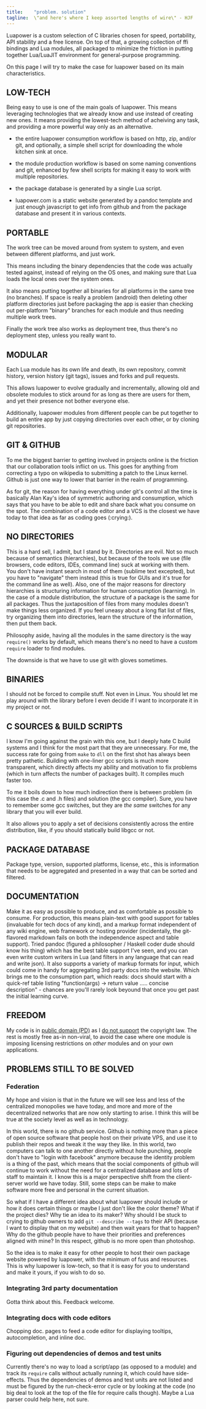 ```yaml
---
title:    "problem. solution"
tagline:  \"and here's where I keep assorted lengths of wire\" - HJF
---
```


Luapower is a custom selection of C libraries chosen for speed, portability, API stability and a free license.
On top of that, a growing collection of ffi bindings and Lua modules, all packaged to minimize the friction
in putting together Lua/LuaJIT environment for general-purpose programming.

On this page I will try to make the case for luapower based on its main characteristics.

## LOW-TECH

Being easy to use is one of the main goals of luapower. This means leveraging technologies that we already
know and use instead of creating new ones. It means providing the lowest-tech method of acheiving any task,
and providing a more powerful way only as an alternative.

  * the entire luapower consumption workflow is based on http, zip, and/or git, and optionally,
  a simple shell script for downloading the whole kitchen sink at once.

  * the module production workflow is based on some naming conventions and git, enhanced by few shell
  scripts for making it easy to work with multiple repositories.

  * the package database is generated by a single Lua script.

  * luapower.com is a static website generated by a pandoc template and just enough javascript
  to get info from github and from the package database and present it in various contexts.

## PORTABLE

The work tree can be moved around from system to system, and even between different platforms, and just work.

This means including the binary dependencies that the code was actually tested against, instead of relying
on the OS ones, and making sure that Lua loads the local ones over the system ones.

It also means putting together all binaries for all platforms in the same tree (no branches).
If space is really a problem (android) then deleting other platform directories just before packaging
the app is easier than checking out per-platform "binary" branches for each module and thus needing multiple work trees.

Finally the work tree also works as deployment tree, thus there's no deployment step, unless you really want to.

## MODULAR

Each Lua module has its own life and death, its own repository, commit history, version history (git tags),
issues and forks and pull requests.

This allows luapower to evolve gradually and incrementally, allowing old and obsolete modules to stick around
for as long as there are users for them, and yet their presence not bother everyone else.

Additionally, luapower modules from different people can be put together to build an entire app by just copying
directories over each other, or by cloning git repositories.

## GIT & GITHUB

To me the biggest barrier to getting involved in projects online is the friction that our collaboration tools
inflict on us. This goes for anything from correcting a typo on wikipedia to submitting a patch to the Linux kernel.
Github is just one way to lower that barrier in the realm of programming.

As for git, the reason for having everything under git's control all the time is basically Alan Kay's idea of
symmetric authoring and consumption, which says that you have to be able to edit and share back what you
consume on the spot. The combination of a code editor and a VCS is the closest we have today to that idea
as far as coding goes (:crying:).

## NO DIRECTORIES

This is a hard sell, I admit, but I stand by it. Directories are evil. Not so much because of semantics (hierarchies),
but because of the tools we use (file browsers, code editors, IDEs, command line) suck at working with them.
You don't have instant search in most of them (sublime text excepted), but you have to "navigate" them instead (this
is true for GUIs and it's true for the command line as well).
Also, one of the major reasons for directory hierarchies is structuring information for human consumption (learning).
In the case of a module distribution, the structure of a package is the same for all packages. Thus the juxtaposition
of files from many modules doesn't make things less organized. If you feel uneasy about a long flat list of files,
try organizing them into directories, learn the structure of the information, then put them back.

Philosophy aside, having all the modules in the same directory is the way `require()` works by default, which
means there's no need to have a custom `require` loader to find modules.

The downside is that we have to use git with gloves sometimes.

## BINARIES

I should not be forced to compile stuff. Not even in Linux. You should let me play around with the library
before I even decide if I want to incorporate it in my project or not.

## C SOURCES & BUILD SCRIPTS

I know I'm going against the grain with this one, but I deeply hate C build systems and I think for
the most part that they are unnecessary. For me, the success rate for going from `make` to `dll` on the first
shot has always been pretty pathetic. Building with one-liner gcc scripts is much more transparent,
which directly affects my ability and motivation to fix problems (which in turn affects the number of packages built).
It compiles much faster too.

To me it boils down to how much indirection there is between problem (in this case the .c and .h files)
and solution (the gcc compiler). Sure, you have to remember some gcc switches, but they are _the same_ switches
for any library that you will ever build.

It also allows you to apply a set of decisions consistently across the entire distribution, like, if you should
statically build libgcc or not.

## PACKAGE DATABASE

Package type, version, supported platforms, license, etc., this is information that needs to be aggregated
and presented in a way that can be sorted and filtered.

## DOCUMENTATION

Make it as easy as possible to produce, and as comfortable as possible to consume.
For production, this means plain-text with good support for tables (invaluable for tech docs of any kind),
and a markup format independent of any wiki engine, web framework or hosting provider (incidentally,
the git-flavored markdown fails on both the independence aspect and table support).
Tried pandoc (figured a philosopher / Haskell coder dude should know his thing)
which has the best table support I've seen, and you can even write custom writers in Lua
(and filters in any language that can read and write json). It also supports a variety of markup formats for input,
which could come in handy for aggregating 3rd party docs into the website. Which brings me to the consumption part,
which reads: docs should start with a quick-ref table listing
"function(args) -> return value ..... concise description" - chances are you'll rarely look beyound that
once you get past the initial learning curve.

## FREEDOM

My code is in [public domain (PD)](http://unlicense.org/) as I [do not support][against ip] the copyright law.
The rest is mostly free as-in non-viral, to avoid the case where one module is imposing licensing
restrictions on _other_ modules and on your own applications.

## PROBLEMS STILL TO BE SOLVED

### Federation

My hope and vision is that in the future we will see less and less of the centralized monopolies
we have today, and more and more of the decentralized networks that are now only starting to arise.
I think this will be true at the society level as well as in technology.

In this world, there is no github service. Github is nothing more than a piece of open source software that
people host on their private VPS, and use it to publish their repos and tweak it the way they like.
In this world, two computers can talk to one another directly without hole punching, people don't have to
"login with facebook" anymore because the identity problem is a thing of the past, which means that the social
components of github will continue to work without the need for a centralized database and lots of staff
to maintain it. I know this is a major perspective shift from the client-server world we have today.
Still, some steps can be make to make software more free and personal in the current situation.

So what if I have a different idea about what luapower should include or how it does certain things or maybe
I just don't like the color theme? What if the project dies? Why tie an idea to its maker?
Why should I be stuck to crying to github owners to add `git --describe --tags` to their API (because I want
to display that on my website) and then wait years for that to happen? Why do the github people have to have
their priorities and preferences aligned with mine? In this respect, github is no more open than photoshop.

So the idea is to make it easy for other people to host their own package website powered by luapower,
with the minimum of fuss and resources. This is why luapower is low-tech, so that it is easy for you to
understand and make it yours, if you wish to do so.

### Integrating 3rd party documentation

Gotta think about this. Feedback welcome.

### Integrating docs with code editors

Chopping doc. pages to feed a code editor for displaying tooltips, autocompletion, and inline doc.

### Figuring out dependencies of demos and test units

Currently there's no way to load a script/app (as opposed to a module) and track its `require` calls without
actually running it, which could have side-effects. Thus the dependencies of demos and test units are not
listed and must be figured by the run-check-error cycle or by looking at the code (no big deal to look at the
top of the file for require calls though). Maybe a Lua parser could help here, not sure.


[against ip]:  http://www.stephankinsella.com/publications/#againstip
